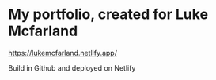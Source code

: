 # My portfolio, created for Luke Mcfarland

https://lukemcfarland.netlify.app/

Build in Github and deployed on Netlify
